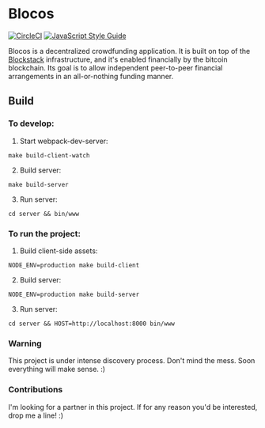 # Blocos
[![CircleCI](https://circleci.com/gh/blocosapp/blocos/tree/master.svg?style=svg)](https://circleci.com/gh/blocosapp/blocos/tree/master) [![JavaScript Style Guide](https://img.shields.io/badge/code_style-standard-brightgreen.svg)](https://standardjs.com)

Blocos is a decentralized crowdfunding application. It is built on top of the [Blockstack](https://blockstack.org/) infrastructure, and it's enabled financially by the bitcoin blockchain. Its goal is to allow independent peer-to-peer financial arrangements in an all-or-nothing funding manner.

## Build

### To develop:

1. Start webpack-dev-server:

```shell
make build-client-watch
```

2. Build server:
```shell
make build-server
```

3. Run server:
```shell
cd server && bin/www
```

### To run the project:

1. Build client-side assets:

```shell
NODE_ENV=production make build-client
```

2. Build server:
```shell
NODE_ENV=production make build-server
```

3. Run server:
```shell
cd server && HOST=http://localhost:8000 bin/www
```

### Warning

This project is under intense discovery process. Don't mind the mess. Soon everything will make sense. :)

### Contributions

I'm looking for a partner in this project. If for any reason you'd be interested, drop me a line! :)
